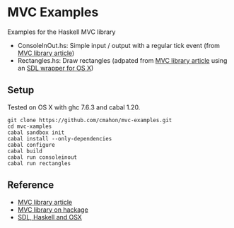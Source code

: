 # MVC Examples

Examples for the Haskell MVC library

* ConsoleInOut.hs: Simple input / output with a regular tick event (from [MVC library article][mvc-article])
* Rectangles.hs: Draw rectangles (adpated from [MVC library article][mvc-article] using an [SDL wrapper for OS X][sdl-osx-article])

## Setup

Tested on OS X with ghc 7.6.3 and cabal 1.20.

    git clone https://github.com/cmahon/mvc-examples.git
    cd mvc-xamples
    cabal sandbox init
    cabal install --only-dependencies
    cabal configure
    cabal build
    cabal run consoleinout
    cabal run rectangles

## Reference

* [MVC library article][mvc-article]
* [MVC library on hackage](http://hackage.haskell.org/package/mvc)
* [SDL, Haskell and OSX][sdl-osx-article]


[mvc-article]: http://www.haskellforall.com/2014/04/model-view-controller-haskell-style.html "MVC Article Link"
[sdl-osx-article]: http://www.witwenmacher.com/posts/2012-12-31-SDL-and-haskell.html "SDL OSX Article Link"